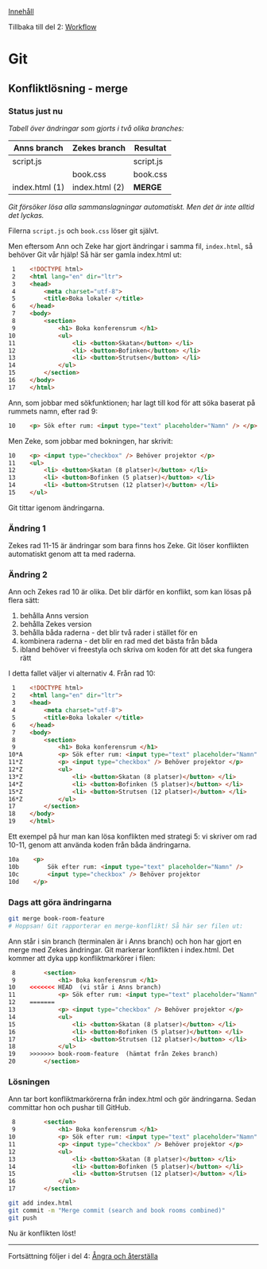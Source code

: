 [Innehåll](../README.md)

Tillbaka till del 2: [Workflow](git-workflow.md)

# Git

## Konfliktlösning - merge

### Status just nu
*Tabell över ändringar som gjorts i två olika branches:*

|Anns branch    |Zekes branch   |Resultat  |
|---------------|---------------|----------|
|script.js      |               |script.js |
|               |book.css       |book.css  |
|index.html (1) |index.html (2) |**MERGE** |

*Git försöker lösa alla sammanslagningar automatiskt. Men det är inte alltid det lyckas.*

Filerna `script.js` och `book.css` löser git självt.

Men eftersom Ann och Zeke har gjort ändringar i samma fil, `index.html`, så behöver Git vår hjälp! Så här ser gamla index.html ut:

```html
 1    <!DOCTYPE html>
 2    <html lang="en" dir="ltr">
 3    <head>
 4        <meta charset="utf-8">
 5        <title>Boka lokaler </title>
 6    </head>
 7    <body>
 8        <section>
 9            <h1> Boka konferensrum </h1>
10            <ul>
11                <li> <button>Skatan</button> </li>
12                <li> <button>Bofinken</button> </li>
13                <li> <button>Strutsen</button> </li>
14            </ul>
15        </section>
16    </body>
17    </html>
```

Ann, som jobbar med sökfunktionen; har lagt till kod för att söka baserat på rummets namn, efter rad 9:

```html
10    <p> Sök efter rum: <input type="text" placeholder="Namn" /> </p>
```

Men Zeke, som jobbar med bokningen, har skrivit:

```html
10    <p> <input type="checkbox" /> Behöver projektor </p>
11    <ul>
12        <li> <button>Skatan (8 platser)</button> </li>
13        <li> <button>Bofinken (5 platser)</button> </li>
14        <li> <button>Strutsen (12 platser)</button> </li>
15    </ul>
```

Git tittar igenom ändringarna.

### Ändring 1

Zekes rad 11-15 är ändringar som bara finns hos Zeke. Git löser konflikten automatiskt genom att ta med raderna.

### Ändring 2

Ann och Zekes rad 10 är olika. Det blir därför en konflikt, som kan lösas på flera sätt:
1. behålla Anns version
1. behålla Zekes version
1. behålla båda raderna - det blir två rader i stället för en
1. kombinera raderna - det blir en rad med det bästa från båda
1. ibland behöver vi freestyla och skriva om koden för att det ska fungera rätt

I detta fallet väljer vi alternativ 4. Från rad 10:

```html
 1    <!DOCTYPE html>
 2    <html lang="en" dir="ltr">
 3    <head>
 4        <meta charset="utf-8">
 5        <title>Boka lokaler </title>
 6    </head>
 7    <body>
 8        <section>
 9            <h1> Boka konferensrum </h1>
10*A          <p> Sök efter rum: <input type="text" placeholder="Namn" /> </p>
11*Z          <p> <input type="checkbox" /> Behöver projektor </p>
12*Z          <ul>
13*Z              <li> <button>Skatan (8 platser)</button> </li>
14*Z              <li> <button>Bofinken (5 platser)</button> </li>
15*Z              <li> <button>Strutsen (12 platser)</button> </li>
16*Z          </ul>
17        </section>
18    </body>
19    </html>
```

Ett exempel på hur man kan lösa konflikten med strategi 5: vi skriver om rad 10-11, genom att använda koden från båda ändringarna.
```html
10a    <p>
10b        Sök efter rum: <input type="text" placeholder="Namn" />
10c        <input type="checkbox" /> Behöver projektor
10d    </p>
```

### Dags att göra ändringarna

```bash
git merge book-room-feature
# Hoppsan! Git rapporterar en merge-konflikt! Så här ser filen ut:
```

Ann står i sin branch (terminalen är i Anns branch) och hon har gjort en merge med Zekes ändringar. Git markerar konflikten i index.html. Det kommer att dyka upp konfliktmarkörer i filen:

```html
 8        <section>
 9            <h1> Boka konferensrum </h1>
10    <<<<<<< HEAD  (vi står i Anns branch)
11            <p> Sök efter rum: <input type="text" placeholder="Namn" /> </p>
12    =======
13            <p> <input type="checkbox" /> Behöver projektor </p>
14            <ul>
15                <li> <button>Skatan (8 platser)</button> </li>
16                <li> <button>Bofinken (5 platser)</button> </li>
17                <li> <button>Strutsen (12 platser)</button> </li>
18            </ul>
19    >>>>>>> book-room-feature  (hämtat från Zekes branch)
20        </section>
```

### Lösningen

Ann tar bort konfliktmarkörerna från index.html och gör ändringarna. Sedan committar hon och pushar till GitHub.

```html
 8        <section>
 9            <h1> Boka konferensrum </h1>
10            <p> Sök efter rum: <input type="text" placeholder="Namn" /> </p>
11            <p> <input type="checkbox" /> Behöver projektor </p>
12            <ul>
13                <li> <button>Skatan (8 platser)</button> </li>
14                <li> <button>Bofinken (5 platser)</button> </li>
15                <li> <button>Strutsen (12 platser)</button> </li>
16            </ul>
17        </section>
```

```bash
git add index.html
git commit -m "Merge commit (search and book rooms combined)"
git push
```

Nu är konflikten löst!

---

Fortsättning följer i del 4: [Ångra och återställa](git-undo.md)

